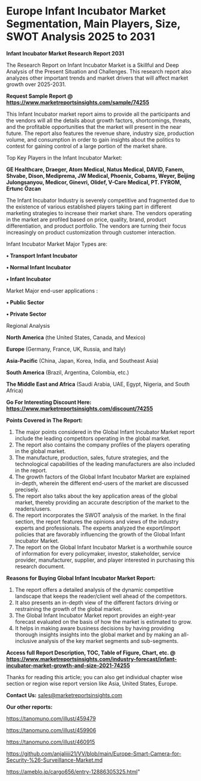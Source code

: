 # Europe Infant Incubator Market Segmentation, Main Players, Size, SWOT Analysis 2025 to 2031

<strong>Infant Incubator Market Research Report 2031</strong>

The Research Report on Infant Incubator Market is a Skillful and Deep Analysis of the Present Situation and Challenges. This research report also analyzes other important trends and market drivers that will affect market growth over 2025-2031.

<strong>Request Sample Report @ <a href=https://www.marketreportsinsights.com/sample/74255>https://www.marketreportsinsights.com/sample/74255</a></strong>

This Infant Incubator market report aims to provide all the participants and the vendors will all the details about growth factors, shortcomings, threats, and the profitable opportunities that the market will present in the near future. The report also features the revenue share, industry size, production volume, and consumption in order to gain insights about the politics to contest for gaining control of a large portion of the market share.

Top Key Players in the Infant Incubator Market:

<strong>GE Healthcare, Draeger, Atom Medical, Natus Medical, DAVID, Fanem, Shvabe, Dison, Mediprema, JW Medical, Phoenix, Cobams, Weyer, Beijing Julongsanyou, Medicor, Ginevri, Olidef, V-Care Medical, PT. FYROM, Ertunc Özcan</strong>

The Infant Incubator Industry is severely competitive and fragmented due to the existence of various established players taking part in different marketing strategies to increase their market share. The vendors operating in the market are profiled based on price, quality, brand, product differentiation, and product portfolio. The vendors are turning their focus increasingly on product customization through customer interaction.

Infant Incubator Market Major Types are:

<strong>• Transport Infant Incubator

• Normal Infant Incubator

• Infant Incubator</strong>

Market Major end-user applications :

<strong>• Public Sector

• Private Sector</strong>

Regional Analysis

</u><strong><b>North America</b></strong> (the United States, Canada, and Mexico)

<strong><b>Europe </b></strong>(Germany, France, UK, Russia, and Italy)

<strong><b>Asia-Pacific</b></strong> (China, Japan, Korea, India, and Southeast Asia)

<strong><b>South America</b></strong> (Brazil, Argentina, Colombia, etc.)

<strong><b>The Middle East and Africa</b></strong> (Saudi Arabia, UAE, Egypt, Nigeria, and South Africa)

<strong>Go For Interesting Discount Here: <a href=https://www.marketreportsinsights.com/discount/74255>https://www.marketreportsinsights.com/discount/74255</a></strong>

<strong>Points Covered in The Report:</strong>
<ol>
  <li>The major points considered in the Global Infant Incubator Market report include the leading competitors operating in the global market.</li>
  <li>The report also contains the company profiles of the players operating in the global market.</li>
  <li>The manufacture, production, sales, future strategies, and the technological capabilities of the leading manufacturers are also included in the report.</li>
  <li>The growth factors of the Global Infant Incubator Market are explained in-depth, wherein the different end-users of the market are discussed precisely.</li>
  <li>The report also talks about the key application areas of the global market, thereby providing an accurate description of the market to the readers/users.</li>
  <li>The report incorporates the SWOT analysis of the market. In the final section, the report features the opinions and views of the industry experts and professionals. The experts analyzed the export/import policies that are favorably influencing the growth of the Global Infant Incubator Market.</li>
  <li>The report on the Global Infant Incubator Market is a worthwhile source of information for every policymaker, investor, stakeholder, service provider, manufacturer, supplier, and player interested in purchasing this research document.</li>
</ol>
<strong>Reasons for Buying Global Infant Incubator Market Report:</strong>

<ol>
  <li>The report offers a detailed analysis of the dynamic competitive landscape that keeps the reader/client well ahead of the competitors.</li>
  <li>It also presents an in-depth view of the different factors driving or restraining the growth of the global market.</li>
  <li>The Global Infant Incubator Market report provides an eight-year forecast evaluated on the basis of how the market is estimated to grow.</li>
  <li>It helps in making aware business decisions by having providing thorough insights insights into the global market and by making an all-inclusive analysis of the key market segments and sub-segments.</li>
</ol>
<strong>Access full Report Description, TOC, Table of Figure, Chart, etc. @ <a href=https://www.marketreportsinsights.com/industry-forecast/infant-incubator-market-growth-and-size-2021-74255>https://www.marketreportsinsights.com/industry-forecast/infant-incubator-market-growth-and-size-2021-74255</a></strong>


Thanks for reading this article; you can also get individual chapter wise section or region wise report version like Asia, United States, Europe.

<strong>Contact Us:</strong>
sales@marketreportsinsights.com

<strong>Our other reports:</strong>

<a href=https://tanomuno.com/illust/459479>https://tanomuno.com/illust/459479</a>

<a href=https://tanomuno.com/illust/459906>https://tanomuno.com/illust/459906</a>

<a href=https://tanomuno.com/illust/460915>https://tanomuno.com/illust/460915</a>

<a href=https://github.com/anjaliiii21/VV/blob/main/Europe-Smart-Camera-for-Security-%26-Surveillance-Market.md>https://github.com/anjaliiii21/VV/blob/main/Europe-Smart-Camera-for-Security-%26-Surveillance-Market.md</a>

<a href=https://ameblo.jp/cargo656/entry-12886305325.html>https://ameblo.jp/cargo656/entry-12886305325.html</a>"
